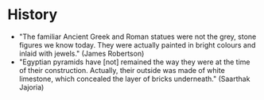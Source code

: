 # History

 * "The familiar Ancient Greek and Roman statues were not the grey, stone figures we know today. They were actually painted in bright colours and inlaid with jewels." (James Robertson)
 * "Egyptian pyramids have [not] remained the way they were at the time of their construction. Actually, their outside was made of white limestone, which concealed the layer of bricks underneath." (Saarthak Jajoria)
